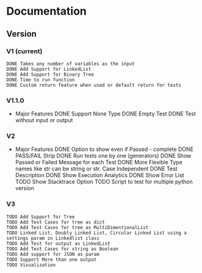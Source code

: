 # Documentation

## Version

### V1 (current)

    DONE Takes any number of variables as the input
    DONE Add Support for LinkedList
    DONE Add Support for Binary Tree
    DONE Time to run function
    DONE Custom return feature when used or default return for tests

### V1.1.0

- Major Features
    DONE Support None Type
    DONE Empty Test
    DONE Test without input or output

### V2

- Major Features
    DONE Option to show even if Passed - complete
    DONE PASS/FAIL Strip
    DONE Run tests one by one (generators)
    DONE Show Passed or Failed Message for each Test
    DONE More Flexible Type names like str can be string or str. Case Independent
    DONE Test Description
    DONE Show Execution Analytics
    DONE Show Error List
    TODO Show Stacktrace Option
    TODO Script to test for multiple python version

### V3

    TODO Add Support for Tree
    TODO Add Test Cases for tree as dict
    TODO Add Test Cases for tree as MultiDimentionalList
    TODO Linked List, Doubly Linked List, Circular Linked List using a settings param in Linkedlist class
    TODO Add Test for output as LinkedList
    TODO Add Test Cases for string as Boolean
    TODO Add support for JSON as param
    TODO Support More than one output
    TODO Visualization

